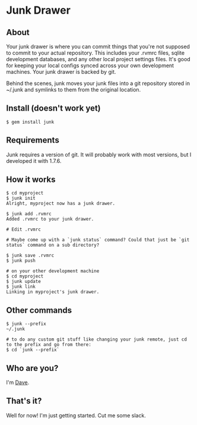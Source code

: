 # Junk Drawer

## About

Your junk drawer is where you can commit things that you're not supposed to commit to your actual repository. This includes your .rvmrc files, sqlite development databases, and any other local project settings files. It's good for keeping your local configs synced across your own development machines. Your junk drawer is backed by git.

Behind the scenes, junk moves your junk files into a git repository stored in ~/.junk and symlinks to them from the original location.

## Install (doesn't work yet)

    $ gem install junk

## Requirements

Junk requires a version of git. It will probably work with most versions, but I developed it with 1.7.6.

## How it works

    $ cd myproject
    $ junk init
    Alright, myproject now has a junk drawer.

    $ junk add .rvmrc
    Added .rvmrc to your junk drawer.

    # Edit .rvmrc

    # Maybe come up with a `junk status` command? Could that just be `git status` command on a sub directory?

    $ junk save .rvmrc
    $ junk push

    # on your other development machine
    $ cd myproject
    $ junk update
    $ junk link
    Linking in myproject's junk drawer.

## Other commands

    $ junk --prefix
    ~/.junk

    # to do any custom git stuff like changing your junk remote, just cd to the prefix and go from there:
    $ cd `junk --prefix`

## Who are you?

I'm [Dave](http://dave.is/).

## That's it?

Well for now! I'm just getting started. Cut me some slack.

